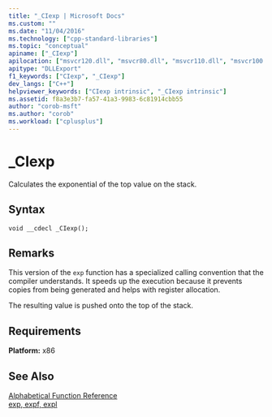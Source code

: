 ```yaml
---
title: "_CIexp | Microsoft Docs"
ms.custom: ""
ms.date: "11/04/2016"
ms.technology: ["cpp-standard-libraries"]
ms.topic: "conceptual"
apiname: ["_CIexp"]
apilocation: ["msvcr120.dll", "msvcr80.dll", "msvcr110.dll", "msvcr100.dll", "msvcrt.dll", "msvcr110_clr0400.dll", "msvcr90.dll"]
apitype: "DLLExport"
f1_keywords: ["CIexp", "_CIexp"]
dev_langs: ["C++"]
helpviewer_keywords: ["CIexp intrinsic", "_CIexp intrinsic"]
ms.assetid: f8a3e3b7-fa57-41a3-9983-6c81914cbb55
author: "corob-msft"
ms.author: "corob"
ms.workload: ["cplusplus"]
---
```

# _CIexp

Calculates the exponential of the top value on the stack.

## Syntax

```
void __cdecl _CIexp();
```

## Remarks

This version of the `exp` function has a specialized calling convention that the compiler understands. It speeds up the execution because it prevents copies from being generated and helps with register allocation.

The resulting value is pushed onto the top of the stack.

## Requirements
 **Platform:** x86

## See Also

[Alphabetical Function Reference](../c-runtime-library/reference/crt-alphabetical-function-reference.md)<br/>
[exp, expf, expl](../c-runtime-library/reference/exp-expf.md)